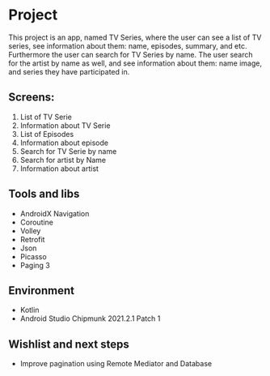 # Project

This project is an app, named TV Series, where the user can see a list of TV series, see information about them: name, episodes, summary, and etc. Furthermore the user can search for TV Series by name.
The user search for the artist by name as well, and see information about them: name
image, and series they have participated in.

## Screens:

1. List of TV Serie
2. Information about TV Serie
3. List of Episodes
4. Information about episode
5. Search for TV Serie by name
6. Search for artist by Name
7. Information about artist

## Tools and libs
* AndroidX Navigation
* Coroutine
* Volley
* Retrofit
* Json
* Picasso
* Paging 3

## Environment
* Kotlin
* Android Studio Chipmunk 2021.2.1 Patch 1

## Wishlist and next steps
* Improve pagination using Remote Mediator and Database

